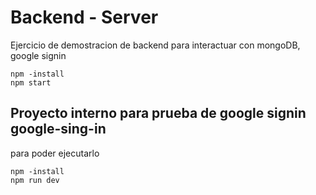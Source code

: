 # Backend - Server

Ejercicio de demostracion de backend para interactuar con mongoDB, google signin

```
npm -install
npm start
```

## Proyecto interno para prueba de google signin google-sing-in

para poder ejecutarlo 
```
npm -install
npm run dev
```